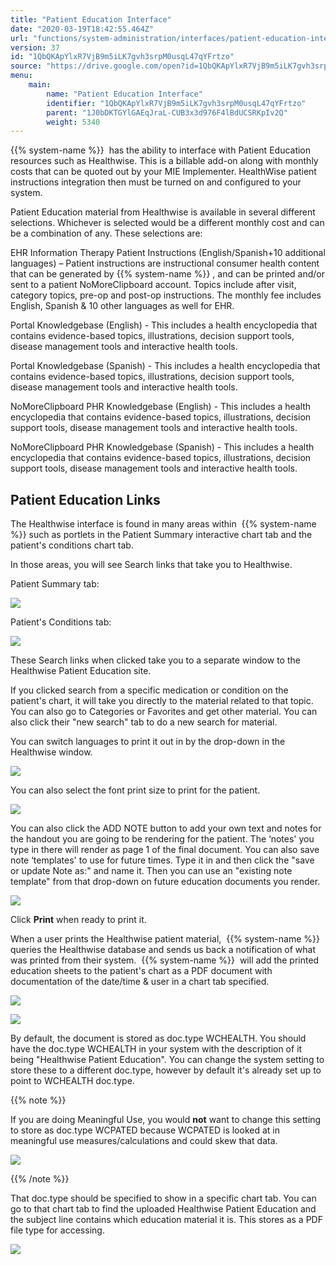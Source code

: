 ```yaml
---
title: "Patient Education Interface"
date: "2020-03-19T18:42:55.464Z"
url: "functions/system-administration/interfaces/patient-education-interface.html"
version: 37
id: "1QbQKApYlxR7VjB9m5iLK7gvh3srpM0usqL47qYFrtzo"
source: "https://drive.google.com/open?id=1QbQKApYlxR7VjB9m5iLK7gvh3srpM0usqL47qYFrtzo"
menu:
    main:
        name: "Patient Education Interface"
        identifier: "1QbQKApYlxR7VjB9m5iLK7gvh3srpM0usqL47qYFrtzo"
        parent: "1J0bDKTGYlGAEqJraL-CUB3x3d976F4lBdUCSRKpIv2Q"
        weight: 5340
---
```

{{% system-name %}}  has the ability to interface with Patient Education resources such as Healthwise. This is a billable add-on along with monthly costs that can be quoted out by your MIE Implementer. HealthWise patient instructions integration then must be turned on and configured to your system.

Patient Education material from Healthwise is available in several different selections. Whichever is selected would be a different monthly cost and can be a combination of any. These selections are:

EHR Information Therapy Patient Instructions (English/Spanish+10 additional languages) – Patient instructions are instructional consumer health content that can be generated by {{% system-name %}} , and can be printed and/or sent to a patient NoMoreClipboard account. Topics include after visit, category topics, pre-op and post-op instructions. The monthly fee includes English, Spanish & 10 other languages as well for EHR.

Portal Knowledgebase (English) - This includes a health encyclopedia that contains evidence-based topics, illustrations, decision support tools, disease management tools and interactive health tools.

Portal Knowledgebase (Spanish) - This includes a health encyclopedia that contains evidence-based topics, illustrations, decision support tools, disease management tools and interactive health tools.

NoMoreClipboard PHR Knowledgebase (English) - This includes a health encyclopedia that contains evidence-based topics, illustrations, decision support tools, disease management tools and interactive health tools.

NoMoreClipboard PHR Knowledgebase (Spanish) - This includes a health encyclopedia that contains evidence-based topics, illustrations, decision support tools, disease management tools and interactive health tools.

## Patient Education Links

The Healthwise interface is found in many areas within  {{% system-name %}} such as portlets in the Patient Summary interactive chart tab and the patient's conditions chart tab.

In those areas, you will see Search links that take you to Healthwise.

Patient Summary tab:

![](patient-education-interface.images/image5.png)



Patient's Conditions tab:

![](patient-education-interface.images/image7.png)

These Search links when clicked take you to a separate window to the Healthwise Patient Education site.

If you clicked search from a specific medication or condition on the patient's chart, it will take you directly to the material related to that topic. You can also go to Categories or Favorites and get other material. You can also click their "new search" tab to do a new search for material.

You can switch languages to print it out in by the drop-down in the Healthwise window.



![](patient-education-interface.images/image6.png)



You can also select the font print size to print for the patient.



![](patient-education-interface.images/image9.png)



You can also click the ADD NOTE button to add your own text and notes for the handout you are going to be rendering for the patient. The ‘notes' you type in there will render as page 1 of the final document. You can also save note ‘templates' to use for future times. Type it in and then click the "save or update Note as:" and name it. Then you can use an "existing note template" from that drop-down on future education documents you render.

![](patient-education-interface.images/image8.png)

Click **Print** when ready to print it.

When a user prints the Healthwise patient material,  {{% system-name %}} queries the Healthwise database and sends us back a notification of what was printed from their system.  {{% system-name %}}  will add the printed education sheets to the patient's chart as a PDF document with documentation of the date/time & user in a chart tab specified.



![](patient-education-interface.images/image2.png)

![](patient-education-interface.images/image1.png)

By default, the document is stored as doc.type WCHEALTH. You should have the doc.type WCHEALTH in your system with the description of it being "Healthwise Patient Education". You can change the system setting to store these to a different doc.type, however by default it's already set up to point to WCHEALTH doc.type.

{{% note %}}

If you are doing Meaningful Use, you would **not** want to change this setting to store as doc.type WCPATED because WCPATED is looked at in meaningful use measures/calculations and could skew that data.

![](patient-education-interface.images/image4.png)

{{% /note %}}


That doc.type should be specified to show in a specific chart tab. You can go to that chart tab to find the uploaded Healthwise Patient Education and the subject line contains which education material it is. This stores as a PDF file type for accessing.

![](patient-education-interface.images/image3.png)

